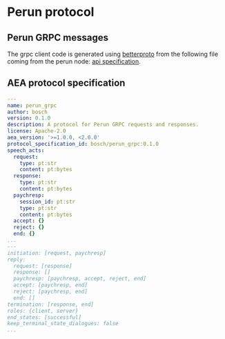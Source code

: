 # Perun protocol

## Perun GRPC messages

The grpc client code is generated using [betterproto](https://github.com/danielgtaylor/python-betterproto) from the following file coming from the perun node: [api specification](https://github.com/hyperledger-labs/perun-node/blob/07467fadaeffc4b1b6819182a5772b9a09bc74d0/api/grpc/pb/api.proto).

## AEA protocol specification

```yaml
---
name: perun_grpc
author: bosch
version: 0.1.0
description: A protocol for Perun GRPC requests and responses.
license: Apache-2.0
aea_version: '>=1.0.0, <2.0.0'
protocol_specification_id: bosch/perun_grpc:0.1.0
speech_acts:
  request:
    type: pt:str
    content: pt:bytes
  response:
    type: pt:str
    content: pt:bytes
  paychresp:
    session_id: pt:str
    type: pt:str
    content: pt:bytes
  accept: {}
  reject: {}
  end: {}
...
---
initiation: [request, paychresp]
reply:
  request: [response]
  response: []
  paychresp: [paychresp, accept, reject, end]
  accept: [paychresp, end]
  reject: [paychresp, end]
  end: []
termination: [response, end]
roles: {client, server}
end_states: [successful]
keep_terminal_state_dialogues: false
...
```